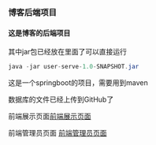 ### 博客后端项目

#### 这是博客的后端项目

其中jar包已经放在里面了可以直接运行

```java
java -jar user-serve-1.0-SNAPSHOT.jar
```

这是一个springboot的项目，需要用到maven

数据库的文件已经上传到GitHub了

前端展示页面<a href = "https://github.com/GreatWhiteRabbit/vue-myblog-home">前端展示页面</a>

前端管理员页面 <a href = "[GreatWhiteRabbit/vue-myblog-admin (github.com)](https://github.com/GreatWhiteRabbit/vue-myblog-admin)">前端管理员页面</a>

